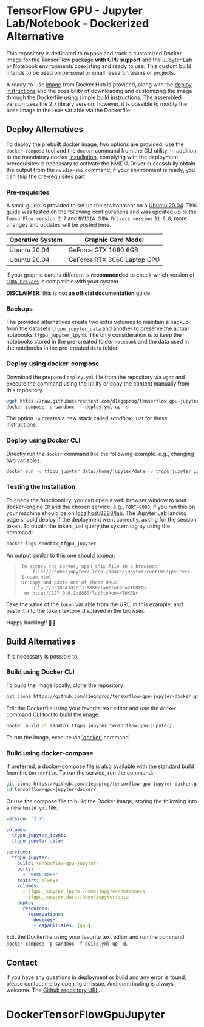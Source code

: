 # TensorFlow GPU - Jupyter Lab/Notebook - Dockerized Alternative

This repository is dedicated to expose and track a customized Docker Image for the TensorFlow package **with GPU support** and the Jupyter Lab or Notebook environments coexisting and ready to use. This custom build intends to be used on personal or small research teams or projects.

A ready-to-use [image](https://hub.docker.com/r/d1egoprog/tensorflow-gpu-jupyter) from Docker Hub is provided, along with the [deploy instructions](#deploy-alternatives) and the possibility of downloading and customizing the image through the Dockerfile using simple [build instructions](#build-alternatives). The assembled version uses the 2.7 library version; however, it is possible to modify the base image in the `FROM` variable via the Dockerfile.

## Deploy Alternatives

To deploy the prebuilt docker image, two options are provided: use the `docker-compose` tool and the `docker` command from the CLI utility. In addition to the mandatory docker [installation](https://docs.docker.com/engine/install/ubuntu/), complying with the deployment prerequisites is necessary to activate the NVIDIA Driver successfully obtain the output from the `nvidia-smi` command; if your environment is ready, you can skip the pre-requisites part.

### Pre-requisites

A small guide is provided to set up the environment on a [Ubuntu 20.04](https://github.com/d1egoprog/docker-tensorflow-gpu-jupyter/tree/main/config-nvidia-ubuntu-20.04/). This guide was tested on the following configurations and was updated up to the `TensorFlow version 2.7` and `NVIDIA CUDA Drivers version 11.6.0`, more changes and updates will be posted here.

| Operative System | Graphic Card Model |
| ---------------- | ------------------ |
| Ubuntu 20.04     | GeForce GTX 1060 6GB |
| Ubuntu 20.04     | GeForce RTX 3060 Laptop GPU |

If your graphic card is different is **recommended** to check which version of [`CUDA Drivers`](https://www.nvidia.com/download/index.aspx) is compatible with your system.

**DISCLAIMER:** this is **not an official documentation** guide.    

### Backups

The provided alternatives create two extra volumes to maintain a backup from the datasets `tfgpu_jupyter_data` and another to preserve the actual notebooks `tfgpu_jupyter_ipynb`. The only consideration is to keep the notebooks stored in the pre-created folder `notebook` and the data used in the notebooks in the pre-created `data` folder.

### Deploy using docker-compose

Download the prepared `deploy.yml` file from the repository via `wget` and execute the command using the utility or copy the content manually from this repository.

``` bash
wget https://raw.githubusercontent.com/d1egoprog/tensorflow-gpu-jupyter-docker/main/deploy.yml
docker-compose -p sandbox -f deploy.yml up -d
```

The option `-p` creates a new stack called *sandbox*, just for these instructions.

### Deploy using Docker CLI

Directly run the `docker` command like the following example. e.g., changing two variables.

``` bash
docker run -v tfgpu_jupyter_data:/home/jupyter/data -v tfgpu_jupyter_ipynb:/home/jupyter/notebooks -p 8888:8888 -name sandbox_tfgpu_jupyter --gpus all d1egoprog/tensorflow-gpu-jupyter:2.7-lab
```

### Testing the Installation

To check the functionality, you can open a web browser window to your docker-engine `IP` and the chosen service, e.g., `PORT=8888`; if you run this on your machine should be on [localhost:8888/lab](http://localhost:8888/lab). The Jupyter Lab landing page should deploy if the deployment went correctly, asking for the session token. To obtain the token, just query the system log by using the command:

``` bash
docker logs sandbox_tfgpu_jupyter
```

An output similar to this one should appear:

>     To access the server, open this file in a browser:
>         file:///home/jupyter/.local/share/jupyter/runtime/jpserver-1-open.html
>     Or copy and paste one of these URLs:
>         http://3538c43d20f3:8888/lab?token=<TOKEN>
>      or http://127.0.0.1:8888/lab?token=<TOKEN>

Take the value of the `token` variable from the URL, *<TOKEN>* in this example, and paste it into the token textbox displayed in the browser.

Happy hacking!! 🖖🖖.

## Build Alternatives

If is necessary is possible to 

### Build using Docker CLI

To build the image locally, clone the repository: 

``` bash
git clone https://github.com/d1egoprog/tensorflow-gpu-jupyter-docker.git
```

Edit the Dockerfile using your favorite text editor and use the `docker` command CLI tool to build the image:

``` bash
docker build -t sandbox_tfgpu_jupyter tensorflow-gpu-jupyter/.
```

To run the image, execute via ['docker'](#deploy-using-docker-cli) command.

### Build using docker-compose

If preferred, a docker-compose file is also available with the standard build from the `Dockerfile`. To run the service, run the command:

``` bash
git clone https://github.com/d1egoprog/tensorflow-gpu-jupyter-docker.git
cd tensorflow-gpu-jupyter-docker/
```

Or use the compose file to build the Docker image, storing the following into a new `build.yml` file. 

``` YAML
version: '3.7'

volumes:
  tfgpu_jupyter_ipynb:
  tfgpu_jupyter_data:

services:
  tfgpu_jupyter:
    build: tensorflow-gpu-jupyter/
    ports:
      - "8888:8888"
    restart: always
    volumes:
      - tfgpu_jupyter_ipynb:/home/jupyter/notebooks
      - tfgpu_jupyter_data:/home/jupyter/data
    deploy:
      resources:
        reservations:
          devices:
          - capabilities: [gpu]
```

Edit the Dockerfile using your favorite text editor and run the command `docker-compose -p sandbox -f build.yml up -d`.

## Contact

If you have any questions in deployment or build and any error is found, please contact me by opening an issue. And contributing is always welcome. The [Github repository URL](https://github.com/d1egoprog/tensorflow-gpu-jupyter-docker).

# DockerTensorFlowGpuJupyter
